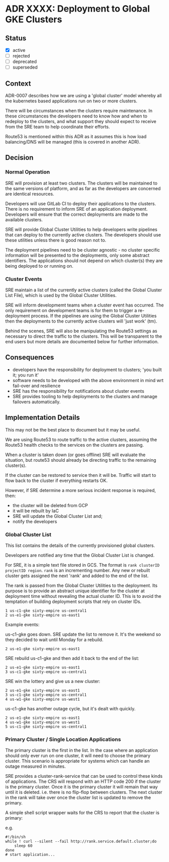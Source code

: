 # ADR XXXX: Deployment to Global GKE Clusters

## Status

- [x] active
- [ ] rejected
- [ ] deprecated
- [ ] superseded

## Context

ADR-0007 describes how we are using a 'global cluster' model whereby all the
kubernetes based applications run on two or more clusters.

There will be circumstances when the clusters require maintenance. In these
circumstances the developers need to know how and when to redeploy to the
clusters, and what support they should expect to receive from the SRE team to
help coordinate their efforts.

Route53 is mentioned within this ADR as it assumes this is how load
balancing/DNS will be managed (this is covered in another ADR).

## Decision

### Normal Operation

SRE will provision at least two clusters. The clusters will be maintained to
the same versions of platform, and as far as the developers are concerned are
identical resources.

Developers will use GitLab CI to deploy their applications to the clusters.
There is no requirement to inform SRE of an application deployment. Developers
will ensure that the correct deployments are made to the available clusters.

SRE will provide Global Cluster Utilities to help developers write pipelines
that can deploy to the currently active clusters. The developers should use
these utilities unless there is good reason not to.

The deployment pipelines need to be cluster agnostic - no cluster specific
information will be presented to the deployments, only some abstract
identifiers. The applications should not depend on which cluster(s) they are
being deployed to or running on.

### Cluster Events

SRE maintain a list of the currently active clusters (called the Global Cluster
List File), which is used by the Global Cluster Utilities.

SRE will inform developmemt teams when a cluster event has occurred. The only
requirement on development teams is for them to trigger a re-deployment
process. If the pipelines are using the Global Cluster Utilities then the
deployments to the currently active clusters will 'just work' (tm).

Behind the scenes, SRE will also be manipulating the Route53 settings as
necessary to direct the traffic to the clusters. This will be transparent to
the end users but more details are documented below for further information.

## Consequences

- developers have the responsibility for deployment to clusters; 'you built it;
  you run it'
- software needs to be developed with the above environment in mind wrt
  fail-over and resilience
- SRE has the responsibility for notifications about cluster events
- SRE provides tooling to help deployments to the clusters and manage failovers
  automatically.


## Implementation Details

This may not be the best place to document but it may be useful.

We are using Route53 to route traffic to the active clusters, assuming the
Route53 health checks to the services on the clusters are passing.

When a cluster is taken down (or goes offline) SRE will evaluate the situation,
but route53 should already be directing traffic to the remaining cluster(s).

If the cluster can be restored to service then it will be. Traffic will start
to flow back to the cluster if everything restarts OK.

However, if SRE determine a more serious incident response is required, then:

- the cluster will be deleted from GCP
- it will be rebuilt by IaC
- SRE will update the Global Cluster List and;
- notify the developers

### Global Cluster List

This list contains the details of the currently provisioned global clusters.

Developers are notified any time that the Global Cluster List is changed.

For SRE, it is a simple text file stored in GCS. The format is ```rank
clusterID projectID region```.  `rank` is an incrementing number. Any new or
rebuilt cluster gets assigned the next 'rank' and added to the end of the list.

The rank is passed from the Global Cluster Utilities to the deployment. Its
purpose is to provide an abstract unique identifier for the cluster at
deployment time without revealing the actual cluster ID. This is to avoid the
temptation of building deployment scripts that rely on cluster IDs.

```
1 us-c1-gke sixty-empire us-central1
2 us-e1-gke sixty-empire us-east1
```

Example events:

us-c1-gke goes down. SRE update the list to remove it. It's the weekend so they
decided to wait until Monday for a rebuild.

```
2 us-e1-gke sixty-empire us-east1
```

SRE rebuild us-c1-gke and then add it back to the end of the list:

```
2 us-e1-gke sixty-empire us-east1
3 us-c1-gke sixty-empire us-central1
```

SRE win the lottery and give us a new cluster:

```
2 us-e1-gke sixty-empire us-east1
3 us-c1-gke sixty-empire us-central1
4 us-w1-gke sixty-empire us-west1
```

us-c1-gke has another outage cycle, but it's dealt with quickly.

```
2 us-e1-gke sixty-empire us-east1
4 us-w1-gke sixty-empire us-west1
5 us-c1-gke sixty-empire us-central1
```

### Primary Cluster / Single Location Applications

The primary cluster is the first in the list. In the case where an application
should only ever run on one cluster, it will need to choose the primary
cluster.  This scenario is appropriate for systems which can handle an outage
measured in minutes.

SRE provides a cluster-rank-service that can be used to control these kinds of
applications. The CRS will respond with an HTTP code 200 if the cluster is the
primary cluster. Once it is the primary cluster it will remain that way until
it is deleted. i.e. there is no flip-flop between clusters. The next cluster in
the rank will take over once the cluster list is updated to remove the primary.

A simple shell script wrapper waits for the CRS to report that the cluster
is primary:

e.g.
```
#!/bin/sh
while ! curl --silent --fail http://rank.service.default.cluster;do
    sleep 60
done
# start application...
```

